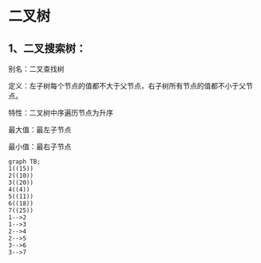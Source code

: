 # 二叉树

## 1、二叉搜索树：

别名：二叉查找树

定义：左子树每个节点的值都不大于父节点，右子树所有节点的值都不小于父节点。

特性：二叉树中序遍历节点为升序

最大值：最左子节点

最小值：最右子节点

```mermaid
graph TB;
1((15))
2((10))
3((20))
4((4))
5((11))
6((18))
7((25))
1-->2
1-->3
2-->4
2-->5
3-->6
3-->7
```


